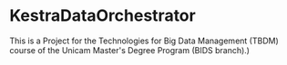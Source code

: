 # KestraDataOrchestrator
This is a Project for the Technologies for Big Data Management (TBDM) course of the Unicam Master's Degree Program (BIDS branch).)
